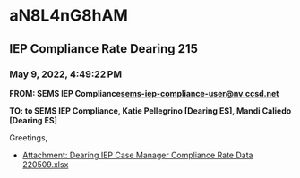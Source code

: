 # aN8L4nG8hAM
## IEP Compliance Rate Dearing 215
### May 9, 2022, 4:49:22 PM
**FROM: SEMS IEP Compliance<sems-iep-compliance-user@nv.ccsd.net>**

**TO: to SEMS IEP Compliance, Katie Pellegrino [Dearing ES], Mandi Caliedo [Dearing ES]**


Greetings,  





* [Attachment: Dearing IEP Case Manager Compliance Rate Data 220509.xlsx](aN8L4nG8hAM-attachment-1.xlsx)
